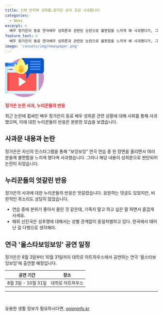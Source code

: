 ```yaml
---
title: 신체 만지며 성희롱…정가은 손이 호강 사과합니다
categories:
  - News
excerpt: >
  배우 정가은이 동료 연극배우 성희론과 관련된 논란으로 불편함을 느끼게 해 사과했다가, 그에 대한 누리꾼들의 반응이 엇갈리고 있다. 정가은은 인스타그램에 논란이 된 사진을 올리며 불편함을 느끼게 했다는 사과를 했지만, 응원과 비판 댓글이 공존하고 있다. 특히 해외에서의 성추행 문제와 비교하는 의견도 등장했다. 이에 대한 정가은의 대응은 논란이 될 전망이다.  
feature_text: >
  배우 정가은이 동료 연극배우 성희론과 관련된 논란으로 불편함을 느끼게 해 사과했다가, 그에 대한 누리꾼들의 반응이 엇갈리고 있다. 정가은은 인스타그램에 논란이 된 사진을 올리며 불편함을 느끼게 했다는 사과를 했지만, 응원과 비판 댓글이 공존하고 있다. 특히 해외에서의 성추행 문제와 비교하는 의견도 등장했다. 이에 대한 정가은의 대응은 논란이 될 전망이다.  
image: '/assets/img/newspaper.png'
---
```


<p><img src="/assets/img/news.png" alt="rentncar 속보" /></p>

<p><b><span style="color: #ee2323;">정가은 논란 사과, 누리꾼들의 반응</span></b></p>

<p data-ke-size="size16">최근 논란에 휩싸인 배우 정가은이 동료 배우 성희론 관련 상황에 대해 사회를 통해 사과했으며, 이에 대한 누리꾼들의 반응은 분분한 모습을 보였습니다.</p>

<h2 data-ke-size="size26">사과문 내용과 논란</h2>

<p data-ke-size="size16">정가은은 자신의 인스타그램을 통해 "보잉보잉" 연극 연습 중 한 장면을 올리면서 여러분들께 불편함을 느끼게 했다며 사과했습니다. 그러나 해당 내용이 성희론으로 판단되어 논란이 되었습니다.</p>

<h2 data-ke-size="size26">누리꾼들의 엇갈린 반응</h2>

<p data-ke-size="size16">정가은의 사과에 대한 누리꾼들의 반응은 엇갈렸습니다. 응원하는 댓글도 있었지만, 비판적인 목소리도 상당히 많았습니다.</p>

<ul>
<li>연습 중에 분위기 좋아서 올린 것 같은데, 기죽지 말고 하고 싶은 말 하면서 즐겁게 사세요.</li>
<li>해외 선진국은 성추행에 대해서는 성별 관계없이 동일처벌하고 있다. 한국에서 태어난 걸 다행으로 생각해라.</li>
</ul>

<h2 data-ke-size="size26">연극 '올스타보잉보잉' 공연 일정</h2>

<p data-ke-size="size16">정가은은 8월 3일부터 10월 31일까지 대학로 아트하우스에서 공연하는 연극 '올스타보잉보잉'에 출연할 예정입니다.</p>

<table>
<thead>
<tr>
<th style="text-align: center;">공연 기간</th>
<th style="text-align: center;">장소</th>
</tr>
</thead>
<tbody>
<tr>
<td style="text-align: center;">8월 3일 - 10월 31일</td>
<td style="text-align: center;">대학로 아트하우스</td>
</tr>
</tbody>
</table>

<hr>

<p data-ke-size="size16">&nbsp;</p>
유용한 생활 정보가 필요하시다면, <a href="https://onioninfo.kr" rel="dofollow">onioninfo.kr</a>


